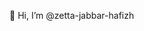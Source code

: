 👋 Hi, I’m @zetta-jabbar-hafizh

<!---
zetta-jabbar-hafizh/zetta-jabbar-hafizh is a ✨ special ✨ repository because its `README.md` (this file) appears on your GitHub profile.
You can click the Preview link to take a look at your changes.
--->
